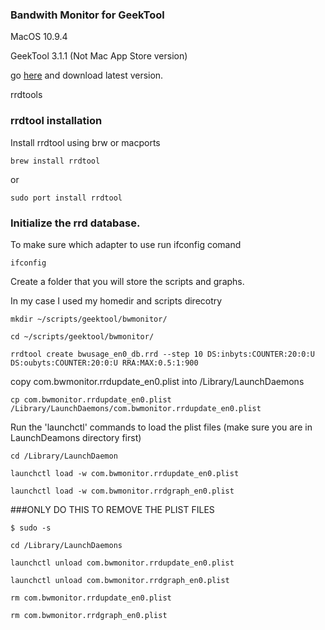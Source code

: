 ### Bandwith Monitor for GeekTool  
MacOS 10.9.4 

GeekTool 3.1.1 (Not Mac App Store version)

go <a href="http://projects.tynsoe.org/en/geektool/">here</a> and download latest version.

rrdtools 

### rrdtool installation
Install rrdtool using brw or macports 

``brew install rrdtool``

or

``sudo port install rrdtool`` 

### Initialize the rrd database.
To make sure which adapter to use run ifconfig comand

``ifconfig``

Create a folder that you will store the scripts and graphs.

In my case I used my homedir and scripts direcotry

``mkdir ~/scripts/geektool/bwmonitor/``

``cd ~/scripts/geektool/bwmonitor/``

``rrdtool create bwusage_en0_db.rrd --step 10 DS:inbyts:COUNTER:20:0:U DS:oubyts:COUNTER:20:0:U RRA:MAX:0.5:1:900``


copy com.bwmonitor.rrdupdate_en0.plist into /Library/LaunchDaemons

``cp com.bwmonitor.rrdupdate_en0.plist /Library/LaunchDaemons/com.bwmonitor.rrdupdate_en0.plist``

Run the 'launchctl' commands to load the plist files (make sure you are in LaunchDeamons directory first)

``cd /Library/LaunchDaemon``

``launchctl load -w com.bwmonitor.rrdupdate_en0.plist``

``launchctl load -w com.bwmonitor.rrdgraph_en0.plist``

###ONLY DO THIS TO REMOVE THE PLIST FILES

``$ sudo -s``

``cd /Library/LaunchDaemons``

``launchctl unload com.bwmonitor.rrdupdate_en0.plist``

``launchctl unload com.bwmonitor.rrdgraph_en0.plist``

``rm com.bwmonitor.rrdupdate_en0.plist``

``rm com.bwmonitor.rrdgraph_en0.plist``



 
